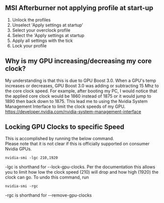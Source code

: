 ## MSI Afterburner not applying profile at start-up
1. Unlock the profiles
2. Unselect 'Apply settings at startup'
3. Select your overclock profile
4. Select the 'Apply settings at startup
5. Apply all settings with the tick
6. Lock your profile

## Why is my GPU increasing/decreasing my core clock?
My understanding is that this is due to GPU Boost 3.0. When a GPU's temp increases or decreases, GPU Boost 3.0 was adding or subtracting 15 Mhz to the core clock speed.
For example, after booting my PC, I would notice that the applied core clock would be 1860 instead of 1875 or it would jump to 1890 then back down to 1875.
This lead me to using the Nvidia System Management Interface to limit the clock speeds of my GPU.  
https://developer.nvidia.com/nvidia-system-management-interface

## Locking GPU Clocks to specific Speed
This is accomplished by running the below command.  
Please note that it is not clear if this is officially supported on consumer Nvidia GPUs.
```
nvidia-smi -lgc 210,1920
```
-lgc is shorthand for --lock-gpu-clocks. Per the documentation this allows you to limit how low the clock speed (210) will drop and how high (1920) the clock can go.
To undo this command, run
```
nvidia-smi -rgc
```
-rgc is shorthand for --remove-gpu-clocks
